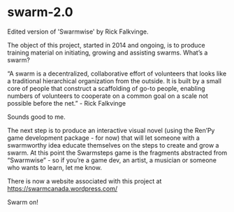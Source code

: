 swarm-2.0
=========

Edited version of 'Swarmwise' by Rick Falkvinge.

The object of this project, started in 2014 and ongoing, is to produce training material on initiating, growing and assisting swarms. What’s a swarm?

“A swarm is a decentralized, collaborative effort of volunteers that looks like a traditional hierarchical organization from the outside. It is built by a small core of people that construct a scaffolding of go-to people, enabling numbers of volunteers to cooperate on a common goal on a scale not possible before the net.” - Rick Falkvinge

Sounds good to me. 

The next step is to produce an interactive visual novel (using the Ren’Py game development package - for now) that will let someone with a swarmworthy idea educate themselves on the steps to create and grow a swarm. At this point the Swarmsteps game is the fragments abstracted from “Swarmwise”  - so if you’re a game dev, an artist, a musician or someone who wants to learn, let me know. 

There is now a website associated with this project at https://swarmcanada.wordpress.com/

Swarm on!
  
